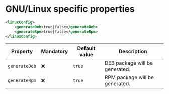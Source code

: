 # GNU/Linux specific properties

```xml
<linuxConfig>
	<generateDeb>true|false</generateDeb>
	<generateRpm>true|false</generateRpm>
</linuxConfig>
```

| Property      | Mandatory | Default value | Description                    |
| ------------- | --------- | ------------- | ------------------------------ |
| `generateDeb` | :x:       | `true`        | DEB package will be generated. |
| `generateRpm` | :x:       | `true`        | RPM package will be generated. |
